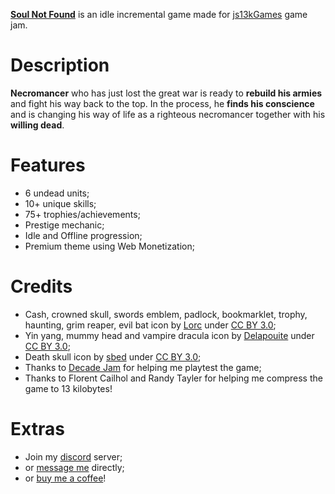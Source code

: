 **[Soul Not Found](https://martintale.com/soul-not-found-compressed/?ref=soul-not-found-github)** is an idle incremental game made for [js13kGames](https://js13kgames.com/entries/2020?ref=soul-not-found) game jam.

# Description

**Necromancer** who has just lost the great war is ready to **rebuild his armies** and fight his way back to the top. In the process, he **finds his conscience** and is changing his way of life as a righteous necromancer together with his **willing dead**.

# Features

- 6 undead units;
- 10+ unique skills;
- 75+ trophies/achievements;
- Prestige mechanic;
- Idle and Offline progression;
- Premium theme using Web Monetization;

# Credits

- Cash, crowned skull, swords emblem, padlock, bookmarklet, trophy, haunting, grim reaper, evil bat icon by [Lorc](http://lorcblog.blogspot.com) under [CC BY 3.0](http://creativecommons.org/licenses/by/3.0/);
- Yin yang, mummy head and vampire dracula icon by [Delapouite](http://delapouite.com) under [CC BY 3.0](http://creativecommons.org/licenses/by/3.0/);
- Death skull icon by [sbed](https://opengameart.org/content/95-game-icons) under [CC BY 3.0](http://creativecommons.org/licenses/by/3.0/);
- Thanks to [Decade Jam](https://discord.gg/Fq8wFgh) for helping me playtest the game;
- Thanks to Florent Cailhol and Randy Tayler for helping me compress the game to 13 kilobytes!

# Extras

- Join my [discord](https://discord.gg/HBqCfc9) server;
- or [message me](https://martintale.com/about-me?ref=soul-not-found-github#message-me) directly;
- or [buy me a coffee](https://ko-fi.com/martintale?ref=soul-not-found)!